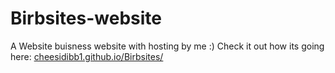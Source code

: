 # Birbsites-website
A Website buisness website with hosting by me :)
Check it out how its going here: [cheesidibb1.github.io/Birbsites/](cheesidibb1.github.io/Birbsites/)
